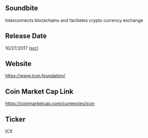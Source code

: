 ## Soundbite

Interconnects blockchains and faciliates crypto currency exchange 

## Release Date

10/27/2017 [(src)](https://coinmarketcap.com/currencies/icon)

## Website

https://www.icon.foundation/

## Coin Market Cap Link

https://coinmarketcap.com/currencies/icon

## Ticker

ICX

